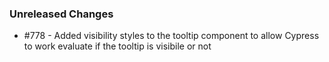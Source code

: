 ### Unreleased Changes

- #778 - Added visibility styles to the tooltip component to allow Cypress to work evaluate if the
  tooltip is visibile or not
